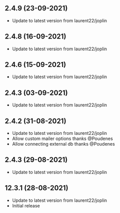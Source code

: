 
## 2.4.9 (23-09-2021)
- Update to latest version from laurent22/joplin

## 2.4.8 (16-09-2021)
- Update to latest version from laurent22/joplin

## 2.4.6 (15-09-2021)
- Update to latest version from laurent22/joplin

## 2.4.3 (03-09-2021)
- Update to latest version from laurent22/joplin

## 2.4.2 (31-08-2021)
- Update to latest version from laurent22/joplin
- Allow custom mailer options thanks @Poudenes
- Allow connecting external db thanks @Poudenes

## 2.4.3 (29-08-2021)
- Update to latest version from laurent22/joplin

## 12.3.1 (28-08-2021)
- Update to latest version from laurent22/joplin
- Initial release
